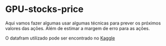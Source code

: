 # GPU-stocks-price

Aqui vamos fazer algumas usar algumas técnicas para prever os próximos valores das ações. Além de estimar a margem de erro para as ações.

O datafram utilizado pode ser encontrado no [Kaggle](https://www.kaggle.com/datasets/kapturovalexander/nvidia-amd-intel-asus-msi-share-prices)